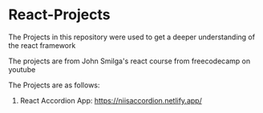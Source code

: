 # React-Projects
The Projects in this repository were used to get a deeper understanding of the react framework

The projects are from John Smilga's react course from freecodecamp on youtube

The Projects are as follows:

1. React Accordion App:
https://niisaccordion.netlify.app/

